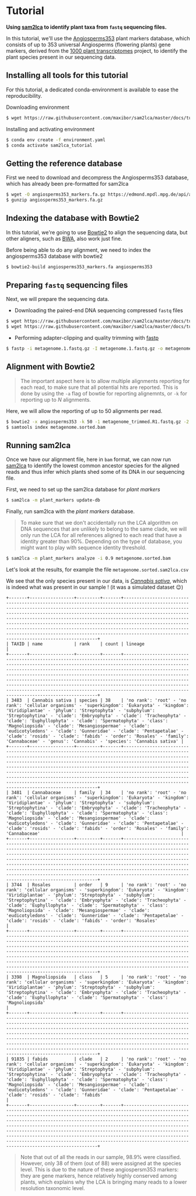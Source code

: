 # Tutorial

**Using [sam2lca](https://github.com/maxibor/sam2lca) to identify plant taxa from `fastq` sequencing files.**

In this tutorial, we'll use the [Angiosperms353](https://academic.oup.com/sysbio/article/68/4/594/5237557) plant markers database, which consists of up to 353 universal Angiosperms (flowering plants) gene markers, derived from the [1000 plant transcriptomes](https://www.nature.com/articles/s41586-019-1693-2) project, to identify the plant species present in our sequencing data.

## Installing all tools for this tutorial

For this tutorial, a dedicated conda-environment is available to ease the reproducibility.

Downloading environment

```bash
$ wget https://raw.githubusercontent.com/maxibor/sam2lca/master/docs/tutorial/environment.yaml
```

Installing and activating environment

```bash
$ conda env create -f environment.yaml
$ conda activate sam2lca_tutorial
```


## Getting the reference database

First we need to download and decompress the Angiosperms353 database, which has already been pre-formatted for sam2lca

```bash
$ wget -O angiosperms353_markers.fa.gz https://edmond.mpdl.mpg.de/api/access/datafile/101862
$ gunzip angiosperms353_markers.fa.gz
```

## Indexing the database with Bowtie2

In this tutorial, we're going to use [Bowtie2](https://github.com/BenLangmead/bowtie2) to align the sequencing data, but other aligners, such as [BWA](http://bio-bwa.sourceforge.net/), also work just fine.

Before being able to do any alignment, we need to index the angiosperms353 database with bowtie2

```bash
$ bowtie2-build angiosperms353_markers.fa angiosperms353
```

## Preparing `fastq` sequencing files

Next, we will prepare the sequencing data.

- Downloading the paired-end DNA sequencing compressed `fastq` files

```bash
$ wget https://raw.githubusercontent.com/maxibor/sam2lca/master/docs/tutorial/data/metagenome.1.fastq.gz
$ wget https://raw.githubusercontent.com/maxibor/sam2lca/master/docs/tutorial/data/metagenome.2.fastq.gz
```

- Performing adapter-clipping and quality trimming with [fastp](https://github.com/OpenGene/fastp)

```bash
$ fastp -i metagenome.1.fastq.gz -I metagenome.1.fastq.gz -o metagenome_trimmed.R1.fastq.gz -O metagenome_trimmed.R2.fastq.gz
```

## Alignment with Bowtie2

> The important aspect here is to allow multiple alignments reporting for each read, to make sure that all potential hits are reported. This is done by using the `-a` flag of bowtie for reporting alignemnts, or `-k` for reporting up to *N* alignments.

Here, we will allow the reporting of up to 50 alignments per read.

```bash
$ bowtie2 -x angiosperms353 -k 50 -1 metagenome_trimmed.R1.fastq.gz -2 metagenome_trimmed.R2.fastq.gz | samtools sort -O bam > metagenome.sorted.bam
$ samtools index metagenome.sorted.bam
```

## Running sam2lca

Once we have our alignment file, here in `bam` format, we can now run [sam2lca](https://github.com/maxibor/sam2lca) to identify the lowest common ancestor species for the aligned reads and thus infer which plants shed some of its DNA in our sequencing file.

First, we need to set up the sam2lca database for *plant markers*

```bash
$ sam2lca -m plant_markers update-db
```

Finally, run sam2lca with the *plant markers* database. 

> To make sure that we don't accidentally run the LCA algorithm on DNA sequences that are unlikely to belong to the same clade, we will only run the LCA for all references aligned to each read that have a identity greater than 90%. Depending on the type of database, you might want to play with sequence identity threshold.

```bash
$ sam2lca -m plant_markers analyze -i 0.9 metagenome.sorted.bam
```

Let's look at the results, for example the file `metagenome.sorted.sam2lca.csv`

We see that the only species present in our data, is [*Cannabis sativa*](https://en.wikipedia.org/wiki/Cannabis_sativa), which is indeed what was present in our sample ! (it was a simulated dataset 😉)



```
+-------+-----------------+---------+-------+----------------------------------------------------------------------------------------------------------------------------------------------------------------------------------------------------------------------------------------------------------------------------------------------------------------------------------------------------------------------------------------------------------------------------------------------------------------------------------------------------------------------------------------------------------------------+
| TAXID | name            | rank    | count | lineage                                                                                                                                                                                                                                                                                                                                                                                                                                                                                                                                                              |
+-------+-----------------+---------+-------+----------------------------------------------------------------------------------------------------------------------------------------------------------------------------------------------------------------------------------------------------------------------------------------------------------------------------------------------------------------------------------------------------------------------------------------------------------------------------------------------------------------------------------------------------------------------+
| 3483  | Cannabis sativa | species | 38    | 'no rank': 'root' - 'no rank': 'cellular organisms' - 'superkingdom': 'Eukaryota' - 'kingdom': 'Viridiplantae' - 'phylum': 'Streptophyta' - 'subphylum': 'Streptophytina' - 'clade': 'Embryophyta' - 'clade': 'Tracheophyta' - 'clade': 'Euphyllophyta' - 'clade': 'Spermatophyta' - 'class': 'Magnoliopsida' - 'clade': 'Mesangiospermae' - 'clade': 'eudicotyledons' - 'clade': 'Gunneridae' - 'clade': 'Pentapetalae' - 'clade': 'rosids' - 'clade': 'fabids' - 'order': 'Rosales' - 'family': 'Cannabaceae' - 'genus': 'Cannabis' - 'species': 'Cannabis sativa' |
+-------+-----------------+---------+-------+----------------------------------------------------------------------------------------------------------------------------------------------------------------------------------------------------------------------------------------------------------------------------------------------------------------------------------------------------------------------------------------------------------------------------------------------------------------------------------------------------------------------------------------------------------------------+
| 3481  | Cannabaceae     | family  | 34    | 'no rank': 'root' - 'no rank': 'cellular organisms' - 'superkingdom': 'Eukaryota' - 'kingdom': 'Viridiplantae' - 'phylum': 'Streptophyta' - 'subphylum': 'Streptophytina' - 'clade': 'Embryophyta' - 'clade': 'Tracheophyta' - 'clade': 'Euphyllophyta' - 'clade': 'Spermatophyta' - 'class': 'Magnoliopsida' - 'clade': 'Mesangiospermae' - 'clade': 'eudicotyledons' - 'clade': 'Gunneridae' - 'clade': 'Pentapetalae' - 'clade': 'rosids' - 'clade': 'fabids' - 'order': 'Rosales' - 'family': 'Cannabaceae'                                                      |
+-------+-----------------+---------+-------+----------------------------------------------------------------------------------------------------------------------------------------------------------------------------------------------------------------------------------------------------------------------------------------------------------------------------------------------------------------------------------------------------------------------------------------------------------------------------------------------------------------------------------------------------------------------+
| 3744  | Rosales         | order   | 9     | 'no rank': 'root' - 'no rank': 'cellular organisms' - 'superkingdom': 'Eukaryota' - 'kingdom': 'Viridiplantae' - 'phylum': 'Streptophyta' - 'subphylum': 'Streptophytina' - 'clade': 'Embryophyta' - 'clade': 'Tracheophyta' - 'clade': 'Euphyllophyta' - 'clade': 'Spermatophyta' - 'class': 'Magnoliopsida' - 'clade': 'Mesangiospermae' - 'clade': 'eudicotyledons' - 'clade': 'Gunneridae' - 'clade': 'Pentapetalae' - 'clade': 'rosids' - 'clade': 'fabids' - 'order': 'Rosales'                                                                                |
+-------+-----------------+---------+-------+----------------------------------------------------------------------------------------------------------------------------------------------------------------------------------------------------------------------------------------------------------------------------------------------------------------------------------------------------------------------------------------------------------------------------------------------------------------------------------------------------------------------------------------------------------------------+
| 3398  | Magnoliopsida   | class   | 5     | 'no rank': 'root' - 'no rank': 'cellular organisms' - 'superkingdom': 'Eukaryota' - 'kingdom': 'Viridiplantae' - 'phylum': 'Streptophyta' - 'subphylum': 'Streptophytina' - 'clade': 'Embryophyta' - 'clade': 'Tracheophyta' - 'clade': 'Euphyllophyta' - 'clade': 'Spermatophyta' - 'class': 'Magnoliopsida'                                                                                                                                                                                                                                                        |
+-------+-----------------+---------+-------+----------------------------------------------------------------------------------------------------------------------------------------------------------------------------------------------------------------------------------------------------------------------------------------------------------------------------------------------------------------------------------------------------------------------------------------------------------------------------------------------------------------------------------------------------------------------+
| 91835 | fabids          | clade   | 2     | 'no rank': 'root' - 'no rank': 'cellular organisms' - 'superkingdom': 'Eukaryota' - 'kingdom': 'Viridiplantae' - 'phylum': 'Streptophyta' - 'subphylum': 'Streptophytina' - 'clade': 'Embryophyta' - 'clade': 'Tracheophyta' - 'clade': 'Euphyllophyta' - 'clade': 'Spermatophyta' - 'class': 'Magnoliopsida' - 'clade': 'Mesangiospermae' - 'clade': 'eudicotyledons' - 'clade': 'Gunneridae' - 'clade': 'Pentapetalae' - 'clade': 'rosids' - 'clade': 'fabids'                                                                                                     |
+-------+-----------------+---------+-------+----------------------------------------------------------------------------------------------------------------------------------------------------------------------------------------------------------------------------------------------------------------------------------------------------------------------------------------------------------------------------------------------------------------------------------------------------------------------------------------------------------------------------------------------------------------------+
```


> Note that out of all the reads in our sample, 98.9% were classified. However, only 38 of them (out of 88) were assigned at the species level. This is due to the nature of these angiospersm353 markers: they are gene markers, hence relatively highly conserved among plants, which explains why the LCA is bringing many reads to a lower resolution taxonomic level.
